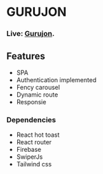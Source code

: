 # GURUJON
### Live: [Gurujon]().


## Features
  + SPA
  + Authentication implemented
  + Fency carousel
  + Dynamic route
  + Responsie


### Dependencies
  + React hot toast
  + React router
  + Firebase
  + SwiperJs
  + Tailwind css

